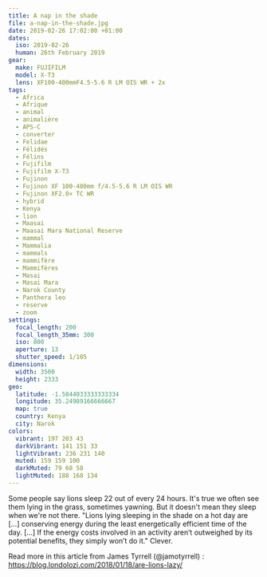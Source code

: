 ```yaml
---
title: A nap in the shade
file: a-nap-in-the-shade.jpg
date: 2019-02-26 17:02:00 +01:00
dates:
  iso: 2019-02-26
  human: 26th February 2019
gear:
  make: FUJIFILM
  model: X-T3
  lens: XF100-400mmF4.5-5.6 R LM OIS WR + 2x
tags:
  - Africa
  - Afrique
  - animal
  - animalière
  - APS-C
  - converter
  - Felidae
  - Félidés
  - Félins
  - Fujifilm
  - Fujifilm X-T3
  - Fujinon
  - Fujinon XF 100-400mm f/4.5-5.6 R LM OIS WR
  - Fujinon XF2.0× TC WR
  - hybrid
  - Kenya
  - lion
  - Maasai
  - Maasai Mara National Reserve
  - mammal
  - Mammalia
  - mammals
  - mammifère
  - Mammifères
  - Masai
  - Masai Mara
  - Narok County
  - Panthera leo
  - reserve
  - zoom
settings:
  focal_length: 200
  focal_length_35mm: 300
  iso: 800
  aperture: 13
  shutter_speed: 1/105
dimensions:
  width: 3500
  height: 2333
geo:
  latitude: -1.5844033333333334
  longitude: 35.24989166666667
  map: true
  country: Kenya
  city: Narok
colors:
  vibrant: 197 203 43
  darkVibrant: 141 151 33
  lightVibrant: 236 231 140
  muted: 159 159 100
  darkMuted: 79 68 58
  lightMuted: 188 168 134
---
```


Some people say lions sleep 22 out of every 24 hours. It's true we often see them lying in the grass, sometimes yawning. But it doesn't mean they sleep when we're not there.  "Lions lying sleeping in the shade on a hot day are […] conserving energy during the least energetically efficient time of the day. […] If the energy costs involved in an activity aren’t outweighed by its potential benefits, they simply won’t do it."  Clever. 

Read more in this article from James Tyrrell (@jamotyrrell) : https://blog.londolozi.com/2018/01/18/are-lions-lazy/
